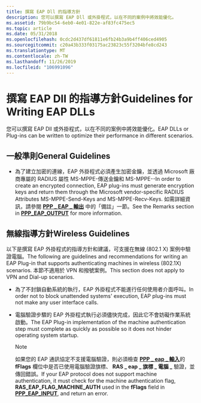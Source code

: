 ```yaml
---
title: 撰寫 EAP Dll 的指導方針
description: 您可以撰寫 EAP Dll 或外掛程式，以在不同的案例中將效能優化。
ms.assetid: 79b9bc54-6eb0-4e01-822e-af83fc475ec5
ms.topic: article
ms.date: 05/31/2018
ms.openlocfilehash: 0cdc2d437df61811e6fb24b3a9b4ff406ced4905
ms.sourcegitcommit: c20a43b333f03175ac23823c55f3204bfe8cd243
ms.translationtype: MT
ms.contentlocale: zh-TW
ms.lasthandoff: 11/26/2019
ms.locfileid: "106991096"
---
```

# <a name="guidelines-for-writing-eap-dlls"></a><span data-ttu-id="a1cf5-103">撰寫 EAP Dll 的指導方針</span><span class="sxs-lookup"><span data-stu-id="a1cf5-103">Guidelines for Writing EAP DLLs</span></span>

<span data-ttu-id="a1cf5-104">您可以撰寫 EAP Dll 或外掛程式，以在不同的案例中將效能優化。</span><span class="sxs-lookup"><span data-stu-id="a1cf5-104">EAP DLLs or Plug-ins can be written to optimize their performance in different scenarios.</span></span>

## <a name="general-guidelines"></a><span data-ttu-id="a1cf5-105">一般準則</span><span class="sxs-lookup"><span data-stu-id="a1cf5-105">General Guidelines</span></span>

-   <span data-ttu-id="a1cf5-106">為了建立加密的連線，EAP 外掛程式必須產生加密金鑰，並透過 Microsoft 廠商專屬的 RADIUS 屬性 MS-MPPE-傳送金鑰和 MS-MPPE--</span><span class="sxs-lookup"><span data-stu-id="a1cf5-106">In order to create an encrypted connection, EAP plug-ins must generate encryption keys and return them through the Microsoft vendor-specific RADIUS Attributes MS-MPPE-Send-Keys and MS-MPPE-Recv-Keys.</span></span> <span data-ttu-id="a1cf5-107">如需詳細資訊，請參閱 [**PPP \_ EAP \_ 輸出**](/windows/desktop/api/Raseapif/ns-raseapif-ppp_eap_output) 中的「備註」一節。</span><span class="sxs-lookup"><span data-stu-id="a1cf5-107">See the Remarks section in [**PPP\_EAP\_OUTPUT**](/windows/desktop/api/Raseapif/ns-raseapif-ppp_eap_output) for more information.</span></span>

## <a name="wireless-guidelines"></a><span data-ttu-id="a1cf5-108">無線指導方針</span><span class="sxs-lookup"><span data-stu-id="a1cf5-108">Wireless Guidelines</span></span>

<span data-ttu-id="a1cf5-109">以下是撰寫 EAP 外掛程式的指導方針和建議，可支援在無線 (802.1 X) 案例中驗證電腦。</span><span class="sxs-lookup"><span data-stu-id="a1cf5-109">The following are guidelines and recommendations for writing an EAP Plug-in that supports authenticating machines in wireless (802.1X) scenarios.</span></span> <span data-ttu-id="a1cf5-110">本節不適用於 VPN 和撥號案例。</span><span class="sxs-lookup"><span data-stu-id="a1cf5-110">This section does not apply to VPN and Dial-up scenarios.</span></span>

-   <span data-ttu-id="a1cf5-111">為了不封鎖自動系統的執行，EAP 外掛程式不能進行任何使用者介面呼叫。</span><span class="sxs-lookup"><span data-stu-id="a1cf5-111">In order not to block unattended systems' execution, EAP plug-ins must not make any user interface calls.</span></span>
-   <span data-ttu-id="a1cf5-112">電腦驗證步驟的 EAP 外掛程式執行必須儘快完成，因此它不會妨礙作業系統啟動。</span><span class="sxs-lookup"><span data-stu-id="a1cf5-112">The EAP Plug-in implementation of the machine authentication step must complete as quickly as possible so it does not hinder operating system startup.</span></span>
    > [!Note]  
    > <span data-ttu-id="a1cf5-113">如果您的 EAP 通訊協定不支援電腦驗證，則必須檢查 [**PPP \_ eap \_ 輸入**](/windows/desktop/api/Raseapif/ns-raseapif-ppp_eap_input)的 **fFlags** 欄位中是否已使用電腦驗證旗標、 **RAS \_ eap \_ 旗標 \_ 電腦 \_** 驗證，並傳回錯誤。</span><span class="sxs-lookup"><span data-stu-id="a1cf5-113">If your EAP protocol does not support machine authentication, it must check for the machine authentication flag, **RAS\_EAP\_FLAG\_MACHINE\_AUTH** used in the **fFlags** field in [**PPP\_EAP\_INPUT**](/windows/desktop/api/Raseapif/ns-raseapif-ppp_eap_input), and return an error.</span></span>

     

 

 




